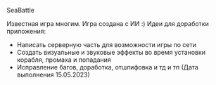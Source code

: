 SeaBattle

Известная игра многим. Игра создана с ИИ :)
Идеи для доработки приложения:
- Написать серверную часть для возможности игры по сети
- Создать визуальные и звуковые эффекты во время установки корабля, промаха и попадания
- Исправление багов, доработка, отшлифовка и тд и тп
(Дата выполнения 15.05.2023)
